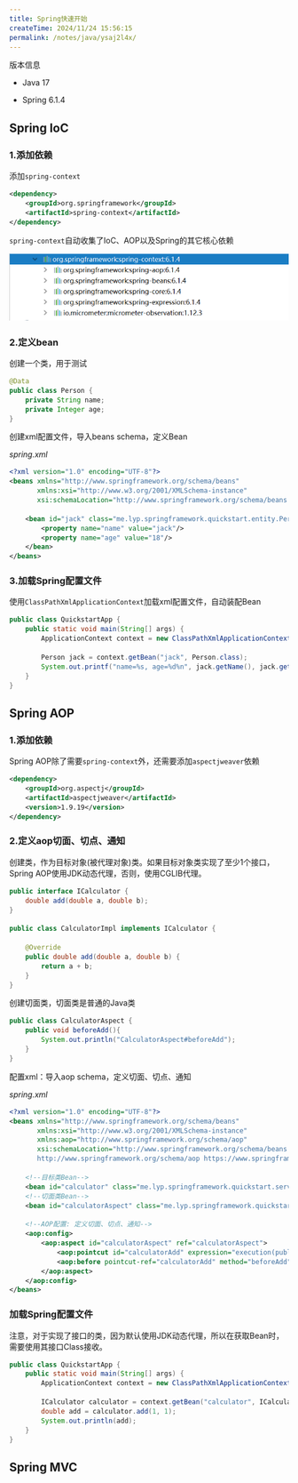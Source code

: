 ```yaml
---
title: Spring快速开始
createTime: 2024/11/24 15:56:15
permalink: /notes/java/ysaj2l4x/
---
```

版本信息

- Java 17

- Spring 6.1.4

## Spring IoC

### 1.添加依赖

添加`spring-context`

```xml
<dependency>
    <groupId>org.springframework</groupId>
    <artifactId>spring-context</artifactId>
</dependency>
```

`spring-context`自动收集了IoC、AOP以及Spring的其它核心依赖

![](./_/20240303110549.png)

### 2.定义bean

创建一个类，用于测试

```java
@Data
public class Person {
    private String name;
    private Integer age;
}
```

创建xml配置文件，导入beans schema，定义Bean

*spring.xml*

```xml
<?xml version="1.0" encoding="UTF-8"?>
<beans xmlns="http://www.springframework.org/schema/beans"
       xmlns:xsi="http://www.w3.org/2001/XMLSchema-instance"
       xsi:schemaLocation="http://www.springframework.org/schema/beans http://www.springframework.org/schema/beans/spring-beans.xsd">
    
    <bean id="jack" class="me.lyp.springframework.quickstart.entity.Person">
        <property name="name" value="jack"/>
        <property name="age" value="18"/>
    </bean>
</beans>
```

### 3.加载Spring配置文件

使用`ClassPathXmlApplicationContext`加载xml配置文件，自动装配Bean

```java
public class QuickstartApp {
    public static void main(String[] args) {
        ApplicationContext context = new ClassPathXmlApplicationContext("spring.xml");
        
        Person jack = context.getBean("jack", Person.class);
        System.out.printf("name=%s, age=%d%n", jack.getName(), jack.getAge());
    }
}
```

## Spring AOP

### 1.添加依赖

Spring AOP除了需要`spring-context`外，还需要添加`aspectjweaver`依赖

```xml
<dependency>
    <groupId>org.aspectj</groupId>
    <artifactId>aspectjweaver</artifactId>
    <version>1.9.19</version>
</dependency>
```

### 2.定义aop切面、切点、通知

创建类，作为目标对象(被代理对象)类。如果目标对象类实现了至少1个接口，Spring AOP使用JDK动态代理，否则，使用CGLIB代理。

```java
public interface ICalculator {
    double add(double a, double b);
}

public class CalculatorImpl implements ICalculator {

    @Override
    public double add(double a, double b) {
        return a + b;
    }
}
```

创建切面类，切面类是普通的Java类

```java
public class CalculatorAspect {
    public void beforeAdd(){
        System.out.println("CalculatorAspect#beforeAdd");
    }
}
```

配置xml：导入aop schema，定义切面、切点、通知

*spring.xml*

```xml
<?xml version="1.0" encoding="UTF-8"?>
<beans xmlns="http://www.springframework.org/schema/beans"
       xmlns:xsi="http://www.w3.org/2001/XMLSchema-instance"
       xmlns:aop="http://www.springframework.org/schema/aop"
       xsi:schemaLocation="http://www.springframework.org/schema/beans http://www.springframework.org/schema/beans/spring-beans.xsd
       http://www.springframework.org/schema/aop https://www.springframework.org/schema/aop/spring-aop.xsd">
    
    <!--目标类Bean-->
    <bean id="calculator" class="me.lyp.springframework.quickstart.service.CalculatorImpl"/>
    <!--切面类Bean-->
    <bean id="calculatorAspect" class="me.lyp.springframework.quickstart.aspect.CalculatorAspect"/>
    
    <!--AOP配置: 定义切面、切点、通知-->
    <aop:config>
        <aop:aspect id="calculatorAspect" ref="calculatorAspect">
            <aop:pointcut id="calculatorAdd" expression="execution(public double me.lyp.springframework.quickstart.service.CalculatorImpl.add(double,double))"/>
            <aop:before pointcut-ref="calculatorAdd" method="beforeAdd"/>
        </aop:aspect>
    </aop:config>
</beans>
```

### 加载Spring配置文件

注意，对于实现了接口的类，因为默认使用JDK动态代理，所以在获取Bean时，需要使用其接口Class接收。

```java
public class QuickstartApp {
    public static void main(String[] args) {
        ApplicationContext context = new ClassPathXmlApplicationContext("spring.xml");

        ICalculator calculator = context.getBean("calculator", ICalculator.class);
        double add = calculator.add(1, 1);
        System.out.println(add);
    }
}
```

## Spring MVC


